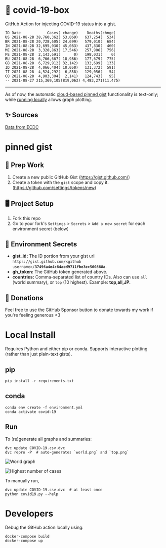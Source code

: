 # 🏥 covid-19-box

GitHub Action for injecting COVID-19 status into a gist.

```
ID Date            Cases( change)    Deaths(chnge)
US 2021-08-28 38,760,362( 53,069)   637,254(  534)
BR 2021-08-28 20,728,605( 24,699)   579,010(  684)
IN 2021-08-28 32,695,030( 45,083)   437,830(  460)
ME 2021-08-28  3,328,863( 17,546)   257,906(  756)
PE 2021-08-28  2,143,691(      0)   198,031(    0)
RU 2021-08-28  6,766,667( 18,986)   177,679(  775)
GB 2021-08-28  6,729,912( 32,142)   132,699(  133)
ID 2021-08-28  4,066,404( 10,050)   131,372(  591)
IT 2021-08-28  4,524,292(  6,858)   129,056(   54)
CO 2021-08-28  4,903,304(  2,141)   124,743(   95)
-- 2021-08-27 215,369,105(819,063) 4,483,271(11,475)
```

---

As of now, the automatic [cloud-based pinned gist](#pinned-gist) functionality is text-only;
while [running locally](#local-install) allows graph plotting.

## ✨ Sources

[Data from ECDC](https://www.ecdc.europa.eu/en/publications-data/download-todays-data-geographic-distribution-covid-19-cases-worldwide)

# pinned gist

## 🎒 Prep Work
1. Create a new public GitHub Gist (https://gist.github.com/)
1. Create a token with the `gist` scope and copy it. (https://github.com/settings/tokens/new)

## 🖥 Project Setup
1. Fork this repo
1. Go to your fork's `Settings` > `Secrets` > `Add a new secret` for each environment secret (below)

## 🤫 Environment Secrets
- **gist_id:** The ID portion from your gist url `https://gist.github.com/<github username>/`**`37496a4e4c84aed9711fbe3ec560888a`**.
- **gh_token:** The GitHub token generated above.
- **countries:** Comma-separated list of country IDs. Also can use `all` (world summary), or `top` (10 highest). Example: **top,all,JP**.

## 💸 Donations

Feel free to use the GitHub Sponsor button to donate towards my work if you're feeling generous <3

# Local Install

Requires Python and either pip or conda. Supports interactive plotting (rather than just plain-text gists).

## pip

```
pip install -r requirements.txt
```

## conda

```
conda env create -f environment.yml
conda activate covid-19
```

## Run

To (re)generate all graphs and summaries:

```
dvc update COVID-19.csv.dvc
dvc repro -P  # auto-generates `world.png` and `top.png`
```

![World graph](world.png)

![Highest number of cases](top.png)

To manually run,

```
dvc update COVID-19.csv.dvc  # at least once
python covid19.py --help
```

# Developers

Debug the GitHub action locally using:

```
docker-compose build
docker-compose up
```
